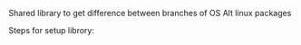 Shared library to get difference between branches of OS Alt linux packages

Steps for setup librory:
